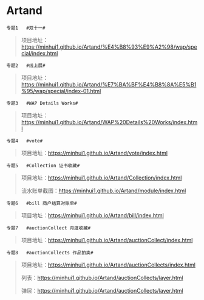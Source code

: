 # Artand

`专题1   #双十一#`
>项目地址：https://minhui1.github.io/Artand/%E4%B8%93%E9%A2%98/wap/special/index.html

`专题2   #线上展#`
>项目地址：https://minhui1.github.io/Artand/%E7%BA%BF%E4%B8%8A%E5%B1%95/wap/special/index-01.html

`专题3   #WAP Details Works#`
>项目地址：https://minhui1.github.io/Artand/WAP%20Details%20Works/index.html

`专题4   #vote#`
>项目地址：https://minhui1.github.io/Artand/vote/index.html

`专题5   #Collection 证书收藏#`
>项目地址：https://minhui1.github.io/Artand/Collection/index.html
>
>流水账单截图：https://minhui1.github.io/Artand/module/index.html

`专题6   #bill 商户结算对账单#`
>项目地址：https://minhui1.github.io/Artand/bill/index.html

`专题7   #auctionCollect 月度收藏#`
>项目地址：https://minhui1.github.io/Artand/auctionCollect/index.html

`专题8   #auctionCollects 作品拍卖#`
>项目地址：https://minhui1.github.io/Artand/auctionCollects/index.html
>
>列表：https://minhui1.github.io/Artand/auctionCollects/layer.html
>
>弹层：https://minhui1.github.io/Artand/auctionCollects/layer.html



